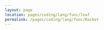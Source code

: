 ```yaml
---
layout: page
location: pages/coding/lang/func/leaf
permalink: /pages/coding/lang/func/Racket
---
```

